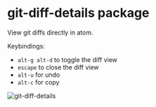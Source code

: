# git-diff-details package

View git diffs directly in atom.

Keybindings:
  * `alt-g alt-d` to toggle the diff view
  * `escape` to close the diff view
  * `alt-u` for undo
  * `alt-c` for copy

![git-diff-details](https://github.com/samu/git-diff-details/blob/master/demo.png?raw=true)

